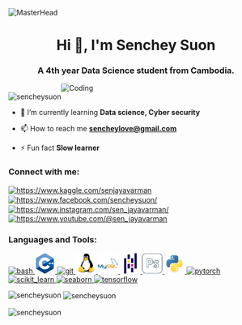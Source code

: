 ![MasterHead](https://i.pinimg.com/originals/7a/59/bd/7a59bdbb9fda77e065ab3926ee455c55.gif)
<h1 align="center">Hi 👋, I'm Senchey Suon</h1>
<h3 align="center">A 4th year Data Science student from Cambodia.</h3>
<img align="right" alt="Coding" width="400" src="https://media.licdn.com/dms/image/v2/C5612AQG43LJ5CqcFNA/article-cover_image-shrink_720_1280/article-cover_image-shrink_720_1280/0/1622971872473?e=2147483647&v=beta&t=f_aIsQviW9DxBh0VOwAC4F7JpZy5bJu05e7njZe_0Ok">
<p align="left"> <img src="https://komarev.com/ghpvc/?username=sencheysuon&label=Profile%20views&color=0e75b6&style=flat" alt="sencheysuon" /> </p>

- 🌱 I’m currently learning **Data science, Cyber security**

- 📫 How to reach me **sencheylove@gmail.com**

- ⚡ Fun fact **Slow learner**

<h3 align="left">Connect with me:</h3>
<p align="left">
<a href="https://kaggle.com/https://www.kaggle.com/senjayavarman" target="blank"><img align="center" src="https://raw.githubusercontent.com/rahuldkjain/github-profile-readme-generator/master/src/images/icons/Social/kaggle.svg" alt="https://www.kaggle.com/senjayavarman" height="30" width="40" /></a>
<a href="https://fb.com/https://www.facebook.com/sencheysuon/" target="blank"><img align="center" src="https://raw.githubusercontent.com/rahuldkjain/github-profile-readme-generator/master/src/images/icons/Social/facebook.svg" alt="https://www.facebook.com/sencheysuon/" height="30" width="40" /></a>
<a href="https://instagram.com/https://www.instagram.com/sen_jayavarman/" target="blank"><img align="center" src="https://raw.githubusercontent.com/rahuldkjain/github-profile-readme-generator/master/src/images/icons/Social/instagram.svg" alt="https://www.instagram.com/sen_jayavarman/" height="30" width="40" /></a>
<a href="https://www.youtube.com/c/https://www.youtube.com/@sen_jayavarman" target="blank"><img align="center" src="https://raw.githubusercontent.com/rahuldkjain/github-profile-readme-generator/master/src/images/icons/Social/youtube.svg" alt="https://www.youtube.com/@sen_jayavarman" height="30" width="40" /></a>
</p>

<h3 align="left">Languages and Tools:</h3>
<p align="left"> <a href="https://www.gnu.org/software/bash/" target="_blank" rel="noreferrer"> <img src="https://www.vectorlogo.zone/logos/gnu_bash/gnu_bash-icon.svg" alt="bash" width="40" height="40"/> </a> <a href="https://www.w3schools.com/cpp/" target="_blank" rel="noreferrer"> <img src="https://raw.githubusercontent.com/devicons/devicon/master/icons/cplusplus/cplusplus-original.svg" alt="cplusplus" width="40" height="40"/> </a> <a href="https://git-scm.com/" target="_blank" rel="noreferrer"> <img src="https://www.vectorlogo.zone/logos/git-scm/git-scm-icon.svg" alt="git" width="40" height="40"/> </a> <a href="https://www.linux.org/" target="_blank" rel="noreferrer"> <img src="https://raw.githubusercontent.com/devicons/devicon/master/icons/linux/linux-original.svg" alt="linux" width="40" height="40"/> </a> <a href="https://www.mysql.com/" target="_blank" rel="noreferrer"> <img src="https://raw.githubusercontent.com/devicons/devicon/master/icons/mysql/mysql-original-wordmark.svg" alt="mysql" width="40" height="40"/> </a> <a href="https://pandas.pydata.org/" target="_blank" rel="noreferrer"> <img src="https://raw.githubusercontent.com/devicons/devicon/2ae2a900d2f041da66e950e4d48052658d850630/icons/pandas/pandas-original.svg" alt="pandas" width="40" height="40"/> </a> <a href="https://www.photoshop.com/en" target="_blank" rel="noreferrer"> <img src="https://raw.githubusercontent.com/devicons/devicon/master/icons/photoshop/photoshop-line.svg" alt="photoshop" width="40" height="40"/> </a> <a href="https://www.python.org" target="_blank" rel="noreferrer"> <img src="https://raw.githubusercontent.com/devicons/devicon/master/icons/python/python-original.svg" alt="python" width="40" height="40"/> </a> <a href="https://pytorch.org/" target="_blank" rel="noreferrer"> <img src="https://www.vectorlogo.zone/logos/pytorch/pytorch-icon.svg" alt="pytorch" width="40" height="40"/> </a> <a href="https://scikit-learn.org/" target="_blank" rel="noreferrer"> <img src="https://upload.wikimedia.org/wikipedia/commons/0/05/Scikit_learn_logo_small.svg" alt="scikit_learn" width="40" height="40"/> </a> <a href="https://seaborn.pydata.org/" target="_blank" rel="noreferrer"> <img src="https://seaborn.pydata.org/_images/logo-mark-lightbg.svg" alt="seaborn" width="40" height="40"/> </a> <a href="https://www.tensorflow.org" target="_blank" rel="noreferrer"> <img src="https://www.vectorlogo.zone/logos/tensorflow/tensorflow-icon.svg" alt="tensorflow" width="40" height="40"/> </a> </p>

<p><img align="left" src="https://github-readme-stats.vercel.app/api/top-langs?username=sencheysuon&show_icons=true&locale=en&layout=compact" alt="sencheysuon" /></p>

<p>&nbsp;<img align="center" src="https://github-readme-stats.vercel.app/api?username=sencheysuon&show_icons=true&locale=en" alt="sencheysuon" /></p>

<p><img align="center" src="https://github-readme-streak-stats.herokuapp.com/?user=sencheysuon&" alt="sencheysuon" /></p>
